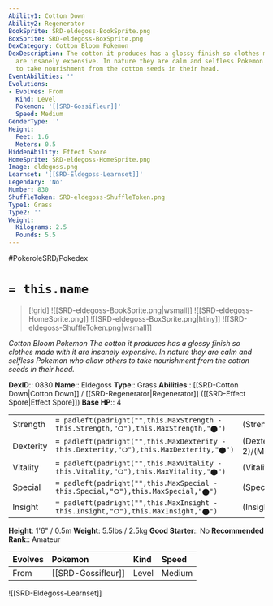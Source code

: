 ```yaml
---
Ability1: Cotton Down
Ability2: Regenerator
BookSprite: SRD-eldegoss-BookSprite.png
BoxSprite: SRD-eldegoss-BoxSprite.png
DexCategory: Cotton Bloom Pokemon
DexDescription: The cotton it produces has a glossy finish so clothes made with it
  are insanely expensive. In nature they are calm and selfless Pokemon who allow others
  to take nourishment from the cotton seeds in their head.
EventAbilities: ''
Evolutions:
- Evolves: From
  Kind: Level
  Pokemon: '[[SRD-Gossifleur]]'
  Speed: Medium
GenderType: ''
Height:
  Feet: 1.6
  Meters: 0.5
HiddenAbility: Effect Spore
HomeSprite: SRD-eldegoss-HomeSprite.png
Image: eldegoss.png
Learnset: '[[SRD-Eldegoss-Learnset]]'
Legendary: 'No'
Number: 830
ShuffleToken: SRD-eldegoss-ShuffleToken.png
Type1: Grass
Type2: ''
Weight:
  Kilograms: 2.5
  Pounds: 5.5
---
```


#PokeroleSRD/Pokedex

# `= this.name`

> [!grid]
> ![[SRD-eldegoss-BookSprite.png|wsmall]]
> ![[SRD-eldegoss-HomeSprite.png]]
> ![[SRD-eldegoss-BoxSprite.png|htiny]]
> ![[SRD-eldegoss-ShuffleToken.png|wsmall]]


*Cotton Bloom Pokemon*
*The cotton it produces has a glossy finish so clothes made with it are insanely expensive. In nature they are calm and selfless Pokemon who allow others to take nourishment from the cotton seeds in their head.*

**DexID**:: 0830
**Name**:: Eldegoss
**Type**:: Grass
**Abilities**:: [[SRD-Cotton Down|Cotton Down]] / [[SRD-Regenerator|Regenerator]] ([[SRD-Effect Spore|Effect Spore]])
**Base HP**:: 4

|           |                                                                                        |                                          |
| --------- | -------------------------------------------------------------------------------------- | ---------------------------------------- |
| Strength  | `= padleft(padright("",this.MaxStrength - this.Strength,"⭘"),this.MaxStrength,"⬤")`    | (Strength::2)/(MaxStrength::4)   |
| Dexterity | `= padleft(padright("",this.MaxDexterity - this.Dexterity,"⭘"),this.MaxDexterity,"⬤")` | (Dexterity:: 2)/(MaxDexterity::4) |
| Vitality  | `= padleft(padright("",this.MaxVitality - this.Vitality,"⭘"),this.MaxVitality,"⬤")`    | (Vitality::2)/(MaxVitality::5)   |
| Special   | `= padleft(padright("",this.MaxSpecial - this.Special,"⭘"),this.MaxSpecial,"⬤")`       | (Special::2)/(MaxSpecial::5)     |
| Insight   | `= padleft(padright("",this.MaxInsight - this.Insight,"⭘"),this.MaxInsight,"⬤")`       | (Insight::3)/(MaxInsight::7)     |

**Height**: 1'6" / 0.5m
**Weight**: 5.5lbs / 2.5kg
**Good Starter**:: No
**Recommended Rank**:: Amateur

| Evolves   | Pokemon            | Kind   | Speed   |
|:----------|:-------------------|:-------|:--------|
| From      | [[SRD-Gossifleur]] | Level  | Medium  |

![[SRD-Eldegoss-Learnset]]